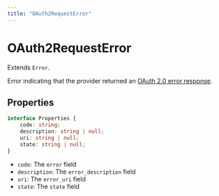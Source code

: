```yaml
---
title: "OAuth2RequestError"
---
```


# OAuth2RequestError

Extends `Error`.

Error indicating that the provider returned an [OAuth 2.0 error response](https://datatracker.ietf.org/doc/html/rfc6749#section-4.1.2.1).

## Properties

```ts
interface Properties {
	code: string;
	description: string | null;
	uri: string | null;
	state: string | null;
}
```

- `code`: The `error` field
- `description`: The `error_description` field
- `uri`: The `error_uri` field
- `state`: The `state` field
